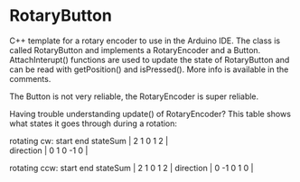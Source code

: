 # RotaryButton
C++ template for a rotary encoder to use in the Arduino IDE. The class is called RotaryButton and implements a RotaryEncoder and a Button. AttachInterupt() functions are used to update the state of RotaryButton and can be read with getPosition() and isPressed(). More info is available in the comments.

The Button is not very reliable, the RotaryEncoder is super reliable.

Having trouble understanding update() of RotaryEncoder? This table shows what states it goes through during a rotation:

rotating cw:
         start              end
stateSum   |  2  1  0  1  2  |  
direction  |  0  1  0 -1  0  |  

rotating ccw:
         start              end
stateSum   |  2  1  0  1  2  |
direction  |  0 -1  0  1  0  |
